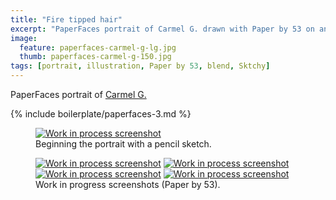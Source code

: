 ```yaml
---
title: "Fire tipped hair"
excerpt: "PaperFaces portrait of Carmel G. drawn with Paper by 53 on an iPad."
image: 
  feature: paperfaces-carmel-g-lg.jpg
  thumb: paperfaces-carmel-g-150.jpg
tags: [portrait, illustration, Paper by 53, blend, Sktchy]
---
```


PaperFaces portrait of <a href="http://sktchy.com/uViYnH">Carmel G.</a>

{% include boilerplate/paperfaces-3.md %}

<figure>
	<a href="{{ site.url }}/assets/images/paperfaces-carmel-g-process-1-lg.jpg"><img src="{{ site.url }}/assets/images/paperfaces-carmel-g-process-1-750.jpg" alt="Work in process screenshot"></a>
	<figcaption>Beginning the portrait with a pencil sketch.</figcaption>
</figure>

<figure class="half">
	<a href="{{ site.url }}/assets/images/paperfaces-carmel-g-process-2-lg.jpg"><img src="{{ site.url }}/assets/images/paperfaces-carmel-g-process-2-600.jpg" alt="Work in process screenshot"></a>
	<a href="{{ site.url }}/assets/images/paperfaces-carmel-g-process-3-lg.jpg"><img src="{{ site.url }}/assets/images/paperfaces-carmel-g-process-3-600.jpg" alt="Work in process screenshot"></a>
	<a href="{{ site.url }}/assets/images/paperfaces-carmel-g-process-4-lg.jpg"><img src="{{ site.url }}/assets/images/paperfaces-carmel-g-process-4-600.jpg" alt="Work in process screenshot"></a>
	<a href="{{ site.url }}/assets/images/paperfaces-carmel-g-process-5-lg.jpg"><img src="{{ site.url }}/assets/images/paperfaces-carmel-g-process-5-600.jpg" alt="Work in process screenshot"></a>
	<figcaption>Work in progress screenshots (Paper by 53).</figcaption>
</figure>

